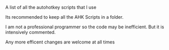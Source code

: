 A list of all the autohotkey scripts that I use

Its recommended to keep all the AHK Scripts in a folder.

I am not a professional programmer so the code may be inefficient. But it is intensively commented.

Any more efficent changes are welcome at all times
